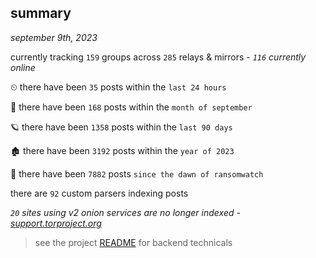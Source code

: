 
## summary
_september 9th, 2023_

currently tracking `159` groups across `285` relays & mirrors - _`116` currently online_

⏲ there have been `35` posts within the `last 24 hours`

🦈 there have been `168` posts within the `month of september`

🪐 there have been `1358` posts within the `last 90 days`

🏚 there have been `3192` posts within the `year of 2023`

🦕 there have been `7882` posts `since the dawn of ransomwatch`

there are `92` custom parsers indexing posts

_`20` sites using v2 onion services are no longer indexed - [support.torproject.org](https://support.torproject.org/onionservices/v2-deprecation/)_

> see the project [README](https://github.com/joshhighet/ransomwatch#ransomwatch--) for backend technicals
